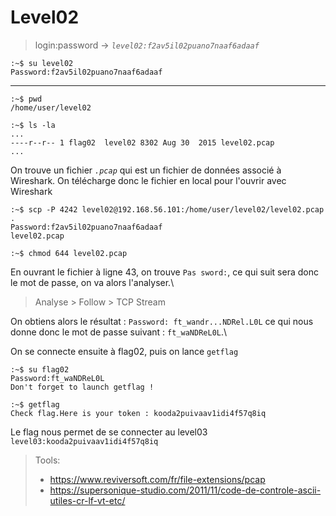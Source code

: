 # Level02

> login:password -> *`level02:f2av5il02puano7naaf6adaaf`*
```
:~$ su level02
Password:f2av5il02puano7naaf6adaaf
```
---

```
:~$ pwd
/home/user/level02
```

```
:~$ ls -la
...
----r--r-- 1 flag02  level02 8302 Aug 30  2015 level02.pcap
...
```

On trouve un fichier *`.pcap`* qui est un fichier de données associé à Wireshark. On télécharge donc le fichier en local pour l'ouvrir avec Wireshark

```
:~$ scp -P 4242 level02@192.168.56.101:/home/user/level02/level02.pcap .
Password:f2av5il02puano7naaf6adaaf
level02.pcap

:~$ chmod 644 level02.pcap
```
En ouvrant le fichier à ligne 43, on trouve `Pas sword:`, ce qui suit sera donc le mot de passe, on va alors l'analyser.\
> Analyse > Follow > TCP Stream

On obtiens alors le résultat : `Password: ft_wandr...NDRel.L0L` ce qui nous donne donc le mot de passe suivant : 
`ft_waNDReL0L`.\

On se connecte ensuite à flag02, puis on lance `getflag`

```
:~$ su flag02
Password:ft_waNDReL0L
Don't forget to launch getflag !

:~$ getflag
Check flag.Here is your token : kooda2puivaav1idi4f57q8iq
```

Le flag nous permet de se connecter au level03
`level03:kooda2puivaav1idi4f57q8iq`

> Tools:
> - https://www.reviversoft.com/fr/file-extensions/pcap
> - https://supersonique-studio.com/2011/11/code-de-controle-ascii-utiles-cr-lf-vt-etc/